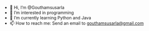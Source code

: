 - 👋 Hi, I’m @Gouthamsusarla
- 👀 I’m interested in programming
- 🌱 I’m currently learning Python and Java
- 📫 How to reach me: Send an email to gouthamsusarla@gmail.com
<!--- 💞️ I’m looking to collaborate on ... --->

<!---
Gouthamsusarla/Gouthamsusarla is a ✨ special ✨ repository because its `README.md` (this file) appears on your GitHub profile.
You can click the Preview link to take a look at your changes.
--->
